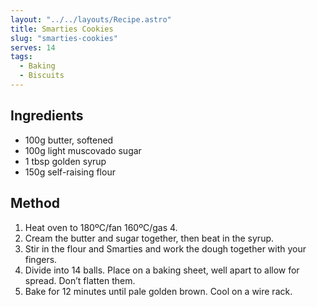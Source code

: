 ```yaml
---
layout: "../../layouts/Recipe.astro"
title: Smarties Cookies
slug: "smarties-cookies"
serves: 14
tags:
  - Baking
  - Biscuits
---
```


## Ingredients

- 100g butter, softened
- 100g light muscovado sugar
- 1 tbsp golden syrup
- 150g self-raising flour

## Method

1. Heat oven to 180ºC/fan 160ºC/gas 4.
1. Cream the butter and sugar together, then beat in the syrup.
1. Stir in the flour and Smarties and work the dough together with your fingers.
1. Divide into 14 balls. Place on a baking sheet, well apart to allow for spread. Don’t flatten them.
1. Bake for 12 minutes until pale golden brown. Cool on a wire rack.
